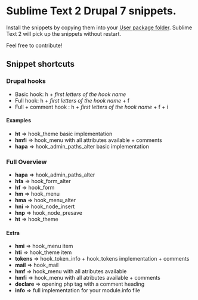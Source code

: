 # Sublime Text 2 Drupal 7 snippets. #

Install the snippets by copying them into your [User package folder](http://docs.sublimetext.info/en/latest/basic_concepts.html#the-user-package). Sublime Text 2 will pick up the snippets without restart.

Feel free to contribute!

## Snippet shortcuts ##

### Drupal hooks ###
* Basic hook: h + *first letters of the hook name*
* Full hook:  h + *first letters of the hook name* + f
* Full + comment hook : h + *first letters of the hook name* + f + i

#### Examples ####
* **ht** => hook_theme basic implementation
* **hmfi** => hook_menu with all attributes available + comments
* **hapa** => hook_admin_paths_alter basic implementation

### Full Overview ###
* **hapa** => hook_admin_paths_alter
* **hfa** => hook_form_alter
* **hf** => hook_form
* **hm** => hook_menu
* **hma** => hook_menu_alter
* **hni** => hook_node_insert
* **hnp** => hook_node_presave
* **ht** => hook_theme

#### Extra ####

* **hmi** => hook_menu item
* **hti** => hook_theme item
* **tokens** => hook_token_info + hook_tokens implementation + comments
* **mail** => hook_mail
* **hmf** => hook_menu with all atributes available
* **hmfi** => hook_menu with all atributes available + comments
* **declare** => opening php tag with a comment heading
* **info** => full implementation for your module.info file
